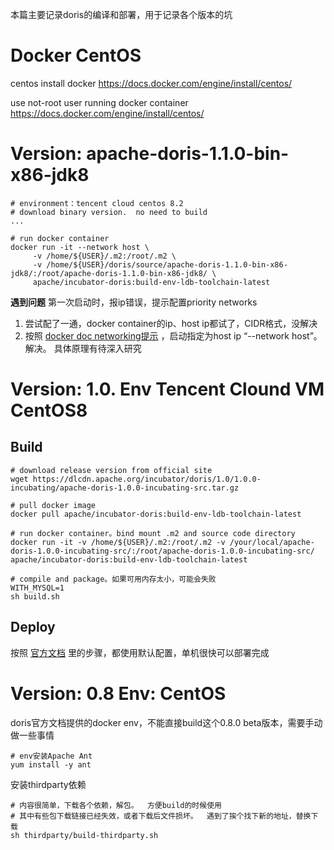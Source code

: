本篇主要记录doris的编译和部署，用于记录各个版本的坑
# Docker CentOS
centos install docker
https://docs.docker.com/engine/install/centos/

use not-root user running docker container
https://docs.docker.com/engine/install/centos/

# Version: apache-doris-1.1.0-bin-x86-jdk8
```
# environment：tencent cloud centos 8.2
# download binary version.  no need to build
...

# run docker container
docker run -it --network host \
     -v /home/${USER}/.m2:/root/.m2 \
     -v /home/${USER}/doris/source/apache-doris-1.1.0-bin-x86-jdk8/:/root/apache-doris-1.1.0-bin-x86-jdk8/ \
     apache/incubator-doris:build-env-ldb-toolchain-latest
```

**遇到问题**
第一次启动时，报ip错误，提示配置priority networks
1. 尝试配了一通，docker container的ip、host ip都试了，CIDR格式，没解决
2. 按照 [docker doc networking提示](https://docs.docker.com/network/network-tutorial-host/) ，启动指定为host ip “--network host”。 解决。   具体原理有待深入研究

# Version: 1.0. Env Tencent Clound VM CentOS8
## Build
```
# download release version from official site
wget https://dlcdn.apache.org/incubator/doris/1.0/1.0.0-incubating/apache-doris-1.0.0-incubating-src.tar.gz

# pull docker image
docker pull apache/incubator-doris:build-env-ldb-toolchain-latest

# run docker container。bind mount .m2 and source code directory
docker run -it -v /home/${USER}/.m2:/root/.m2 -v /your/local/apache-doris-1.0.0-incubating-src/:/root/apache-doris-1.0.0-incubating-src/ apache/incubator-doris:build-env-ldb-toolchain-latest

# compile and package。如果可用内存太小，可能会失败
WITH_MYSQL=1 
sh build.sh
```

## Deploy
按照 [官方文档](https://doris.apache.org/zh-CN/docs/install/install-deploy) 里的步骤，都使用默认配置，单机很快可以部署完成


# Version: 0.8 Env: CentOS
doris官方文档提供的docker env，不能直接build这个0.8.0 beta版本，需要手动做一些事情
```
# env安装Apache Ant
yum install -y ant
```

安装thirdparty依赖

```
# 内容很简单，下载各个依赖，解包。  方便build的时候使用
# 其中有些包下载链接已经失效，或者下载后文件损坏。  遇到了挨个找下新的地址，替换下载
sh thirdparty/build-thirdparty.sh
```

